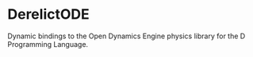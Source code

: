 DerelictODE
===========

Dynamic bindings to the Open Dynamics Engine physics library for the D Programming Language.

